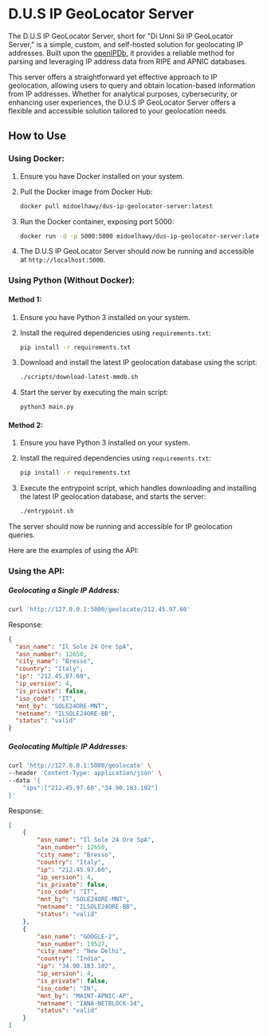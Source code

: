 # D.U.S IP GeoLocator Server

The D.U.S IP GeoLocator Server, short for "Di Unni Sii IP GeoLocator Server," is a simple, custom, and self-hosted solution for geolocating IP addresses. Built upon the [openIPDb](https://github.com/midoelhawy/ripe-and-apnic-db-ip-parser), it provides a reliable method for parsing and leveraging IP address data from RIPE and APNIC databases.

This server offers a straightforward yet effective approach to IP geolocation, allowing users to query and obtain location-based information from IP addresses. Whether for analytical purposes, cybersecurity, or enhancing user experiences, the D.U.S IP GeoLocator Server offers a flexible and accessible solution tailored to your geolocation needs.

## How to Use

### Using Docker:

1. Ensure you have Docker installed on your system.
2. Pull the Docker image from Docker Hub:

   ```bash
   docker pull midoelhawy/dus-ip-geolocator-server:latest
   ```
3. Run the Docker container, exposing port 5000:

   ```bash
   docker run -d -p 5000:5000 midoelhawy/dus-ip-geolocator-server:latest
   ```
4. The D.U.S IP GeoLocator Server should now be running and accessible at `http://localhost:5000`.

### Using Python (Without Docker):

#### Method 1:

1. Ensure you have Python 3 installed on your system.
2. Install the required dependencies using `requirements.txt`:

   ```bash
   pip install -r requirements.txt
   ```
3. Download and install the latest IP geolocation database using the script:

   ```bash
   ./scripts/download-latest-mmdb.sh
   ```
4. Start the server by executing the main script:

   ```bash
   python3 main.py
   ```

#### Method 2:

1. Ensure you have Python 3 installed on your system.
2. Install the required dependencies using `requirements.txt`:

   ```bash
   pip install -r requirements.txt
   ```
3. Execute the entrypoint script, which handles downloading and installing the latest IP geolocation database, and starts the server:

   ```bash
   ./entrypoint.sh
   ```

The server should now be running and accessible for IP geolocation queries.



Here are the examples of using the API:

### Using the API:

##### Geolocating a Single IP Address:

```bash
curl 'http://127.0.0.1:5000/geolocate/212.45.97.60'
```

Response:

```json
{
  "asn_name": "Il Sole 24 Ore SpA",
  "asn_number": 12650,
  "city_name": "Bresso",
  "country": "Italy",
  "ip": "212.45.97.60",
  "ip_version": 4,
  "is_private": false,
  "iso_code": "IT",
  "mnt_by": "SOLE24ORE-MNT",
  "netname": "ILSOLE24ORE-BB",
  "status": "valid"
}
```

##### Geolocating Multiple IP Addresses:

```bash
curl 'http://127.0.0.1:5000/geolocate' \
--header 'Content-Type: application/json' \
--data '{
    "ips":["212.45.97.60","34.90.183.102"]
}'
```

Response:

```json
[
    {
        "asn_name": "Il Sole 24 Ore SpA",
        "asn_number": 12650,
        "city_name": "Bresso",
        "country": "Italy",
        "ip": "212.45.97.60",
        "ip_version": 4,
        "is_private": false,
        "iso_code": "IT",
        "mnt_by": "SOLE24ORE-MNT",
        "netname": "ILSOLE24ORE-BB",
        "status": "valid"
    },
    {
        "asn_name": "GOOGLE-2",
        "asn_number": 19527,
        "city_name": "New Delhi",
        "country": "India",
        "ip": "34.90.183.102",
        "ip_version": 4,
        "is_private": false,
        "iso_code": "IN",
        "mnt_by": "MAINT-APNIC-AP",
        "netname": "IANA-NETBLOCK-34",
        "status": "valid"
    }
]
```
